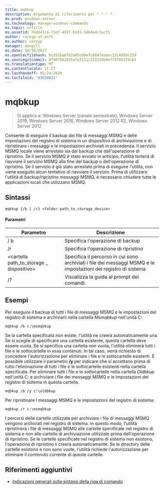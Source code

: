 ```yaml
---
title: mqbkup
description: Argomento di riferimento per * * * *-
ms.prod: windows-server
ms.technology: manage-windows-commands
ms.topic: article
ms.assetid: 7bdd41c4-75ef-455f-b241-1d64a4c7acf5
author: coreyp-at-msft
ms.author: coreyp
manager: dongill
ms.date: 10/16/2017
ms.openlocfilehash: bcd31ba6fd2a85c00e7c684f4aeec12c4899c259
ms.sourcegitcommit: 4f407b82435afe3111c215510b0ef797863f9cb4
ms.translationtype: MT
ms.contentlocale: it-IT
ms.lasthandoff: 05/24/2020
ms.locfileid: "83820831"
---
```

# <a name="mqbkup"></a>mqbkup

> Si applica a: Windows Server (canale semestrale), Windows Server 2019, Windows Server 2016, Windows Server 2012 R2, Windows Server 2012

Consente di eseguire il backup dei file di messaggi MSMQ e delle impostazioni del registro di sistema in un dispositivo di archiviazione e di ripristinare i messaggi e le impostazioni archiviati in precedenza.
Il servizio MSMQ locale viene arrestato sia dal backup che dall'operazione di ripristino. Se il servizio MSMQ è stato avviato in anticipo, l'utilità tenterà di riavviare il servizio MSMQ alla fine del backup o dell'operazione di ripristino. Se il servizio è già stato arrestato prima di eseguire l'utilità, non viene eseguito alcun tentativo di riavviare il servizio.
Prima di utilizzare l'utilità di backup/ripristino messaggi MSMQ, è necessario chiudere tutte le applicazioni locali che utilizzano MSMQ.
## <a name="syntax"></a>Sintassi
```
mqbkup {/b | /r} <folder path_to_storage_device>
```
#### <a name="parameters"></a>Parametri
|Parametro|Descrizione|
|-------|--------|
|/ b|Specifica l'operazione di backup|
|/r|Specifica l'operazione di ripristino|
|<cartella path_to_storage \_ dispositivo>|Specifica il percorso in cui sono archiviati i file dei messaggi MSMQ e le impostazioni del registro di sistema|
|/?|Visualizza la guida al prompt dei comandi.|
## <a name="examples"></a>Esempi
Per eseguire il backup di tutti i file di messaggi MSMQ e le impostazioni del registro di sistema e archiviarli nella cartella *Msmqbkup* nell'unità C:.
```
mqbkup /b c:\msmqbkup
```
Se la cartella specificata non esiste, l'utilità ne creerà automaticamente una. Se si sceglie di specificare una cartella esistente, questa cartella deve essere vuota. Se si specifica una cartella non vuota, l'utilità eliminerà tutti i file e le sottocartelle in essa contenuti. In tal caso, verrà richiesto di concedere l'autorizzazione per eliminare i file e le sottocartelle esistenti. È possibile utilizzare il parametro **/y** per indicare che si accettano prima di tutto l'eliminazione di tutti i file e le sottocartelle esistenti nella cartella specificata.
Per eliminare tutti i file e le sottocartelle nella cartella *Oldbkup* nell'unità C: e archiviare i file dei messaggi MSMQ e le impostazioni del registro di sistema in questa cartella.
```
mqbkup /b /y c:\oldbkup
```
Per ripristinare i messaggi MSMQ e le impostazioni del registro di sistema:
```
mqbkup /r c:\msmqbkup
```
I percorsi delle cartelle utilizzate per archiviare i file di messaggi MSMQ vengono archiviati nel registro di sistema. In questo modo, l'utilità ripristinerà i file di messaggi MSMQ alle cartelle specificate nel registro di sistema e non alle cartelle di archiviazione utilizzate prima dell'operazione di ripristino. Se le cartelle specificate nel registro di sistema non esistono, l'operazione di ripristino li creerà automaticamente. Se le directory delle cartelle esistono e non sono vuote, l'utilità richiede l'autorizzazione per eliminare il contenuto corrente di queste cartelle.
## <a name="additional-references"></a>Riferimenti aggiuntivi
- [Indicazioni generali sulla sintassi della riga di comando](command-line-syntax-key.md)
